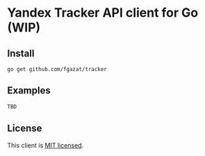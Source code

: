 # Yandex Tracker API client for Go (WIP)

## Install

```
go get github.com/fgazat/tracker
```

## Examples

```go
TBD
```


## License

This client is [MIT licensed](./LICENSE).
